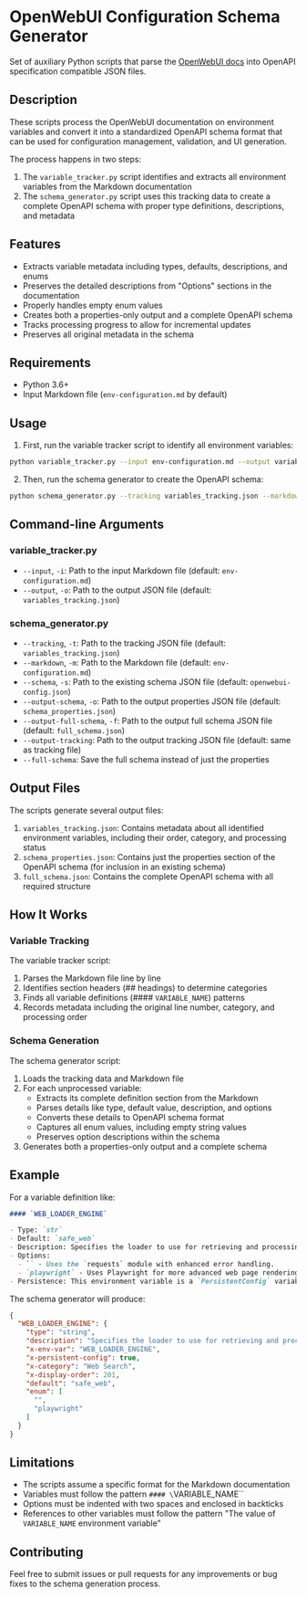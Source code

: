 # OpenWebUI Configuration Schema Generator

Set of auxiliary Python scripts that parse the [OpenWebUI docs](https://raw.githubusercontent.com/open-webui/docs/refs/heads/main/docs/getting-started/env-configuration.md) into OpenAPI specification compatible JSON files.

## Description

These scripts process the OpenWebUI documentation on environment variables and convert it into a standardized OpenAPI schema format that can be used for configuration management, validation, and UI generation.

The process happens in two steps:
1. The `variable_tracker.py` script identifies and extracts all environment variables from the Markdown documentation
2. The `schema_generator.py` script uses this tracking data to create a complete OpenAPI schema with proper type definitions, descriptions, and metadata

## Features

- Extracts variable metadata including types, defaults, descriptions, and enums
- Preserves the detailed descriptions from "Options" sections in the documentation
- Properly handles empty enum values
- Creates both a properties-only output and a complete OpenAPI schema
- Tracks processing progress to allow for incremental updates
- Preserves all original metadata in the schema

## Requirements

- Python 3.6+
- Input Markdown file (`env-configuration.md` by default)

## Usage

1. First, run the variable tracker script to identify all environment variables:

```bash
python variable_tracker.py --input env-configuration.md --output variables_tracking.json
```

2. Then, run the schema generator to create the OpenAPI schema:

```bash
python schema_generator.py --tracking variables_tracking.json --markdown env-configuration.md --output-schema schema_properties.json --output-full-schema full_schema.json
```

## Command-line Arguments

### variable_tracker.py

- `--input`, `-i`: Path to the input Markdown file (default: `env-configuration.md`)
- `--output`, `-o`: Path to the output JSON file (default: `variables_tracking.json`)

### schema_generator.py

- `--tracking`, `-t`: Path to the tracking JSON file (default: `variables_tracking.json`)
- `--markdown`, `-m`: Path to the Markdown file (default: `env-configuration.md`)
- `--schema`, `-s`: Path to the existing schema JSON file (default: `openwebui-config.json`)
- `--output-schema`, `-o`: Path to the output properties JSON file (default: `schema_properties.json`)
- `--output-full-schema`, `-f`: Path to the output full schema JSON file (default: `full_schema.json`)
- `--output-tracking`: Path to the output tracking JSON file (default: same as tracking file)
- `--full-schema`: Save the full schema instead of just the properties

## Output Files

The scripts generate several output files:

1. `variables_tracking.json`: Contains metadata about all identified environment variables, including their order, category, and processing status
2. `schema_properties.json`: Contains just the properties section of the OpenAPI schema (for inclusion in an existing schema)
3. `full_schema.json`: Contains the complete OpenAPI schema with all required structure

## How It Works

### Variable Tracking

The variable tracker script:
1. Parses the Markdown file line by line
2. Identifies section headers (## headings) to determine categories
3. Finds all variable definitions (#### `VARIABLE_NAME`) patterns
4. Records metadata including the original line number, category, and processing order

### Schema Generation

The schema generator script:
1. Loads the tracking data and Markdown file
2. For each unprocessed variable:
   - Extracts its complete definition section from the Markdown
   - Parses details like type, default value, description, and options
   - Converts these details to OpenAPI schema format
   - Captures all enum values, including empty string values
   - Preserves option descriptions within the schema
3. Generates both a properties-only output and a complete schema

## Example

For a variable definition like:

```markdown
#### `WEB_LOADER_ENGINE`

- Type: `str`
- Default: `safe_web`
- Description: Specifies the loader to use for retrieving and processing web content.
- Options:
  - `` - Uses the `requests` module with enhanced error handling.
  - `playwright` - Uses Playwright for more advanced web page rendering and interaction.
- Persistence: This environment variable is a `PersistentConfig` variable.
```

The schema generator will produce:

```json
{
  "WEB_LOADER_ENGINE": {
    "type": "string",
    "description": "Specifies the loader to use for retrieving and processing web content.\n\nOptions:\n  - Empty string - Uses the `requests` module with enhanced error handling.\n  - `playwright` - Uses Playwright for more advanced web page rendering and interaction.",
    "x-env-var": "WEB_LOADER_ENGINE",
    "x-persistent-config": true,
    "x-category": "Web Search",
    "x-display-order": 201,
    "default": "safe_web",
    "enum": [
      "",
      "playwright"
    ]
  }
}
```

## Limitations

- The scripts assume a specific format for the Markdown documentation
- Variables must follow the pattern `#### \`VARIABLE_NAME\``
- Options must be indented with two spaces and enclosed in backticks
- References to other variables must follow the pattern "The value of `VARIABLE_NAME` environment variable"

## Contributing

Feel free to submit issues or pull requests for any improvements or bug fixes to the schema generation process.
